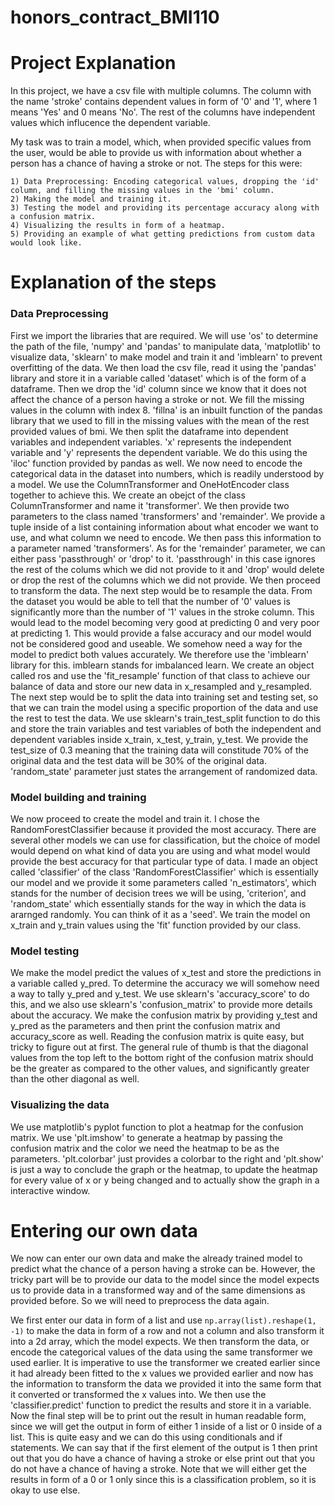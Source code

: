 # honors_contract_BMI110

# Project Explanation
In this project, we have a csv file with multiple columns. The column with the name 'stroke' contains dependent values in form of '0' and '1', where 1 means 'Yes' and 0 means 'No'. The rest of the columns have independent values which influcence the dependent variable.


My task was to train a model, which, when provided specific values from the user, would be able to provide us with information about whether a person has a chance of having a stroke or not. The steps for this were:

    1) Data Preprocessing: Encoding categorical values, dropping the 'id' column, and filling the missing values in the 'bmi' column.
    2) Making the model and training it.
    3) Testing the model and providing its percentage accuracy along with a confusion matrix.
    4) Visualizing the results in form of a heatmap.
    5) Providing an example of what getting predictions from custom data would look like.


# Explanation of the steps

### Data Preprocessing


First we import the libraries that are required. We will use 'os' to determine the path of the file, 'numpy' and 'pandas' to manipulate data, 'matplotlib' to visualize data, 'sklearn' to make model and train it and 'imblearn' to prevent overfitting of the data.
We then load the csv file, read it using the 'pandas' library and store it in a variable called 'dataset' which is of the form of a dataframe. Then we drop the 'id' column since we know that it does not affect the chance of a person having a stroke or not. We fill the missing values in the column with index 8. 'fillna' is an inbuilt function of the pandas library that we used to fill in the missing values with the mean of the rest provided values of bmi. We then split the dataframe into dependent variables and independent variables. 'x' represents the independent variable and 'y' represents the dependent variable. We do this using the 'iloc' function provided by pandas as well. We now need to encode the categorical data in the dataset into numbers, which is readily understood by a model. We use the ColumnTransformer and OneHotEncoder class together to achieve this. We create an obejct of the class ColumnTransformer and name it 'transformer'. We then provide two parameters to the class named 'transformers' and 'remainder'. We provide a tuple inside of a list containing information about what encoder we want to use, and what column we need to encode. We then pass this information to a parameter named 'transformers'. As for the 'remainder' parameter, we can either pass 'passthrough' or 'drop' to it. 'passthrough' in this case ignores the rest of the colums which we did not provide to it and 'drop' would delete or drop the rest of the columns which we did not provide. We then proceed to transform the data. The next step would be to resample the data. From the dataset you would be able to tell that the number of '0' values is significantly more than the number of '1' values in the stroke column. This would lead to the model becoming very good at predicting 0 and very poor at predicting 1. This would provide a false accuracy and our model would not be considered good and useable. We somehow need a way for the model to predict both values accurately. We therefore use the 'imblearn' library for this. imblearn stands for imbalanced learn. We create an object called ros and use the 'fit_resample' function of that class to achieve our balance of data and store our new data in x_resampled and y_resampled. The next step would be to split the data into training set and testing set, so that we can train the model using a specific proportion of the data and use the rest to test the data. We use sklearn's train_test_split function to do this and store the train variables and test variables of both the independent and dependent variables inside x_train, x_test, y_train, y_test. We provide the test_size of 0.3 meaning that the training data will constitude 70% of the original data and the test data will be 30% of the original data. 'random_state' parameter just states the arrangement of randomized data.  


### Model building and training



We now proceed to create the model and train it. I chose the RandomForestClassifier because it provided the most accuracy. There are several other models we can use for classification, but the choice of model would depend on what kind of data you are using and what model would provide the best accuracy for that particular type of data. I made an object called 'classifier' of the class 'RandomForestClassifier' which is essentially our model and we provide it some parameters called 'n_estimators', which stands for the number of decision trees we will be using, 'criterion', and 'random_state' which essentially stands for the way in which the data is ararnged randomly. You can think of it as a 'seed'. We train the model on x_train and y_train values using the 'fit' function provided by our class. 


### Model testing



We make the model predict the values of x_test and store the predictions in a variable called y_pred. To determine the accuracy we will somehow need a way to tally y_pred and y_test. We use sklearn's 'accuracy_score' to do this, and we also use sklearn's 'confusion_matrix' to provide more details about the accuracy. We make the confusion matrix by providing y_test and y_pred as the parameters and then print the confusion matrix and accuracy_score as well. Reading the confusion matrix is quite easy, but tricky to figure out at first. The general rule of thumb is that the diagonal values from the top left to the bottom right of the confusion matrix should be the greater as compared to the other values, and significantly greater than the other diagonal as well.


### Visualizing the data


We use matplotlib's pyplot function to plot a heatmap for the confusion matrix. We use 'plt.imshow' to generate a heatmap by passing the confusion matrix and the color we need the heatmap to be as the parameters. 'plt.colorbar' just provides a colorbar to the right and 'plt.show' is just a way to conclude the graph or the heatmap, to update the heatmap for every value of x or y being changed and to actually show the graph in a interactive window. 


# Entering our own data


We now can enter our own data and make the already trained model to predict what the chance of a person having a stroke can be. However, the tricky part will be to provide our data to the model since the model expects us to provide data in a transformed way and of the same dimensions as provided before. So we will need to preprocess the data again. 


We first enter our data in form of a list and use ```np.array(list).reshape(1, -1)``` to make the data in form of a row and not a column and also transform it into a 2d array, which the model expects. We then transform the data, or encode the categorical values of the data using the same transformer we used earlier. It is imperative to use the transformer we created earlier since it had already been fitted to the x values we provided earlier and now has the information to transform the data we provided it into the same form that it converted or transformed the x values into. We then use the 'classifier.predict' function to predict the results and store it in a variable. Now the final step will be to print out the result in human readable form, since we will get the output in form of either 1 inside of a list or 0 inside of a list. This is quite easy and we can do this using conditionals and if statements. We can say that if the first element of the output is 1 then print out that you do have a chance of having a stroke or else print out that you do not have a chance of having a stroke. Note that we will either get the results in form of a 0 or 1 only since this is a classification problem, so it is okay to use else. 


